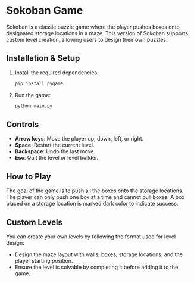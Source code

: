 # Sokoban Game

Sokoban is a classic puzzle game where the player pushes boxes onto designated storage locations in a maze.
This version of Sokoban supports custom level creation, allowing users to design their own puzzles.

## Installation & Setup

1. Install the required dependencies:
   ```bash
   pip install pygame
   ```
2. Run the game:
    ```bash
    python main.py
    ```

## Controls
- **Arrow keys**: Move the player up, down, left, or right.
- **Space**: Restart the current level.
- **Backspace**: Undo the last move.
- **Esc**: Quit the level or level builder.

## How to Play
The goal of the game is to push all the boxes onto the storage locations.
The player can only push one box at a time and cannot pull boxes.
A box placed on a storage location is marked dark color to indicate success.

## Custom Levels
You can create your own levels by following the format used for level design:
- Design the maze layout with walls, boxes, storage locations, and the player starting position.
- Ensure the level is solvable by completing it before adding it to the game.